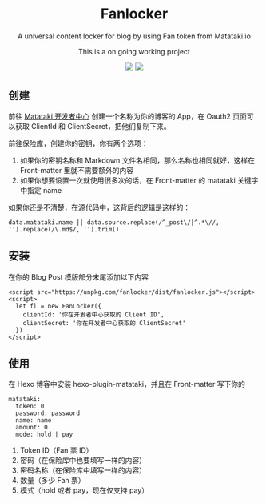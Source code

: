 <h1 align="center">Fanlocker</h1>
<p align="center">A universal content locker for blog by using Fan token from Matataki.io</p>
<p align="center">This is a on going working project</a>
<p align="center">
<img src="https://github.com/nekomeowww/fanlocker/workflows/Node%20Test/badge.svg" />
<img src="https://github.com/nekomeowww/fanlocker/workflows/Node%20Build/badge.svg" />
</p>

## 创建

前往 [Matataki 开发者中心](https://developer.matataki.io) 创建一个名称为你的博客的 App，在 Oauth2 页面可以获取 ClientId 和 ClientSecret，把他们复制下来。

前往保险库，创建你的密钥，你有两个选项：

1. 如果你的密钥名称和 Markdown 文件名相同，那么名称也相同就好，这样在 Front-matter 里就不需要额外的内容
2. 如果你想要设置一次就使用很多次的话，在 Front-matter 的 matataki 关键字中指定 name

如果你还是不清楚，在源代码中，这背后的逻辑是这样的：

```
data.matataki.name || data.source.replace(/^_post\/|^.*\//, '').replace(/\.md$/, '').trim()
```

## 安装

在你的 Blog Post 模版部分末尾添加以下内容

```
<script src="https://unpkg.com/fanlocker/dist/fanlocker.js"></script>
<script>
  let fl = new FanLocker({
    clientId: '你在开发者中心获取的 Client ID',
    clientSecret: '你在开发者中心获取的 ClientSecret'
  })
</script>
```

## 使用

在 Hexo 博客中安装 hexo-plugin-matataki，并且在 Front-matter 写下你的

```
matataki:
  token: 0
  password: password
  name: name
  amount: 0
  mode: hold | pay
```

1. Token ID（Fan 票 ID）
2. 密码（在保险库中也要填写一样的内容）
3. 密码名称（在保险库中填写一样的内容）
4. 数量（多少 Fan 票）
5. 模式（hold 或者 pay，现在仅支持 pay）
